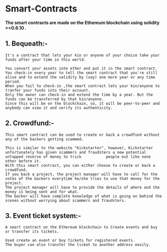 # Smart-Contracts

   **The smart contracts are made on the Ethereum blockchain using solidity >=0.6.10 .**
   
   ## 1. Bequeath:-
    It's a contract that lets your kin or anyone of your choice take your funds after your time in this world. 
    
    You convert your assets into ether and put it in the smart contract.
    You check-in every year to tell the smart contract that you're still alive and to extend the validity by (say) one more year or any time period. 
    When you fail to check-in ,the smart contract lets your kin/anyone to tranfer your funds into their account.
    Only the owner can check-in and extend the time by a year. But the funds can be transferred by that kin/anyone.
    Since this will be on the blockchain, so, it will be peer-to-peer and anybody can view it and verify its authenticity. 
    
   ## 2. Crowdfund:-
    This smart contract can be used to create or back a crowdfund without any of the backers getting scammed.
    
    This is similar to the website "Kickstarter", however, Kickstarter unfortunately has given scammers and fraudsters a new potential untapped reserve of money to trick           people out like none other before it.
    With this smart contract, you can either choose to create or back a crowdfund.
    If you back a project, the project manager will have to call for the votes of the backers everytime he/she tries to use that money for the project.
    The project manager will have to provide the details of where and the money is being sent and for what.
    The backer will have complete knowledge of what is going on behind the scenes without worrying about scammers and fraudsters.
    
   ## 3. Event ticket system:-    
    A smart contract on the Ethereum blockchain to Create events and buy or transfer its tickets.
    
    Used create an event or buy tickets for registered events.
    The buyer can also transfer the ticket to another address easily.
    
